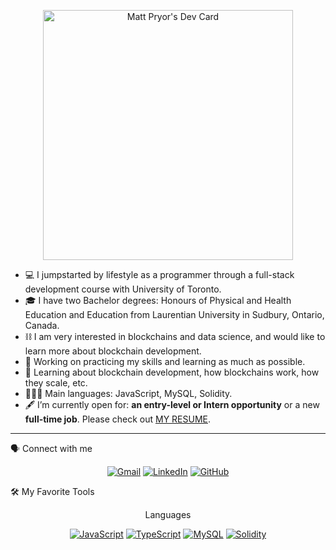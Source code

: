<p align="center">
	<a href="https://app.daily.dev/matthewp"><img src="https://api.daily.dev/devcards/f31b06c5aafd4d09bc20530ccfceedb5.png?r=wq0" width="400" alt="Matt Pryor's Dev Card"/></a>
</p>
<ul>
	<li>💻 I jumpstarted by lifestyle as a programmer through a full-stack development course with University of Toronto.</li>
	<li>🎓 I have two Bachelor degrees: Honours of Physical and Health Education and Education from Laurentian University in Sudbury, Ontario, Canada.</li>
	<li>⛓ I am very interested in blockchains and data science, and would like to learn more about blockchain development.</li>
	<li>🔭 Working on practicing my skills and learning as much as possible.</li>
	<li>🧠 Learning about blockchain development, how blockchains work, how they scale, etc.</li>
	<li>👨🏼‍💻 Main languages: JavaScript, MySQL, Solidity.</li>
	<li>🖋 I’m currently open for: <b>an entry-level or Intern opportunity</b> or a new <b>full-time job</b>. Please check out <a href="https://drive.google.com/file/d/10Da2TqzuclZtEFW3SFpL45WozJXJIakC/view?usp=sharing" target="_blank">MY RESUME</a>.</li>
</ul>
<hr>
🗣 Connect with me
<p align="center">
	<a href="mailto:matthewapryor@gmail.com"><img src="https://img.shields.io/badge/gmail-%23EA4335.svg?style=for-the-badge&logo=gmail&logoColor=white" alt="Gmail"></a>
	<a href="https://www.linkedin.com/in/pryor-matthew"><img src="https://img.shields.io/badge/linkedin-%230A66C2.svg?style=for-the-badge&logo=linkedin&logoColor=white" alt="LinkedIn"></a>
	<a href="https://github.com/Pryority"><img src="https://img.shields.io/badge/github-%23181717.svg?style=for-the-badge&logo=github&logoColor=white" alt="GitHub"></a>
</p>
🛠️ My Favorite Tools
<p align="center">
	Languages
</p>
<p align="center">
	<a href="https://github.com/Pryority"><img alt="JavaScript" src="https://img.shields.io/badge/JavaScript%20-%23F7DF1E.svg?style=for-the-badge&logo=javascript&logoColor=black"></a>
	<a href="https://github.com/Pryority"><img alt="TypeScript" src="https://img.shields.io/badge/TypeScript%20-%23007ACC.svg?style=for-the-badge&logo=typescript&logoColor=white"></a>
	<a href="https://github.com/Pryority"><img alt="MySQL" src="https://img.shields.io/badge/MySQL-%2300f.svg?style=for-the-badge&logo=mysql&logoColor=white"></a>
	<a href="https://github.com/Pryority"><img alt="Solidity" src="https://img.shields.io/badge/Solidity-%23363636.svg?style=for-the-badge&logo=solidity&logoColor=white"></a>
</p>
<p align="center">
